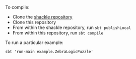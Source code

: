 To compile:
* Clone the [shackle repository](https://github.com/buggi22/shackle)
* Clone this repository
* From within the shackle repository, run `sbt publishLocal`
* From within this repository, run `sbt compile`

To run a particular example:
```
sbt 'run-main example.ZebraLogicPuzzle'
```
